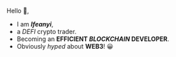  Hello :wave:, 
* I am ***Ifeanyi***,
* a *DEFI* crypto  trader.
* Becoming an **EFFICIENT _BLOCKCHAIN_ DEVELOPER**.
* Obviously *hyped* about **WEB3**! :grinning:
